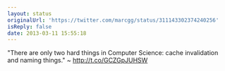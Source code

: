 ```yaml
---
layout: status
originalUrl: 'https://twitter.com/marcgg/status/311143302374240256'
isReply: false
date: 2013-03-11 15:55:18
---
```


"There are only two hard things in Computer Science: cache invalidation and naming things." ~ http://t.co/GCZGpJUHSW
